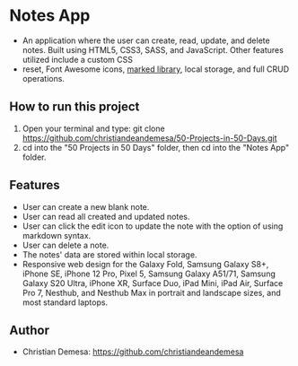 # Notes App

-   An application where the user can create, read, update, and delete notes. Built using HTML5, CSS3, SASS, and JavaScript. Other features utilized include a custom CSS 
-   reset, Font Awesome icons, [marked library](https://marked.js.org/), local storage, and full CRUD operations.

## How to run this project

1. Open your terminal and type: git clone https://github.com/christiandeandemesa/50-Projects-in-50-Days.git
2. cd into the "50 Projects in 50 Days" folder, then cd into the "Notes App" folder.

## Features

-   User can create a new blank note.
-   User can read all created and updated notes.
-   User can click the edit icon to update the note with the option of using markdown syntax.
-   User can delete a note.
-   The notes' data are stored within local storage.
-   Responsive web design for the Galaxy Fold, Samsung Galaxy S8+, iPhone SE, iPhone 12 Pro, Pixel 5, Samsung Galaxy A51/71, Samsung Galaxy S20 Ultra, iPhone XR, Surface
    Duo, iPad Mini, iPad Air, Surface Pro 7, Nesthub, and Nesthub Max in portrait and landscape sizes, and most standard laptops.

## Author
-   Christian Demesa: https://github.com/christiandeandemesa
